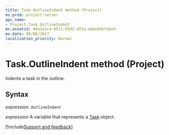 ```yaml
---
title: Task.OutlineIndent method (Project)
ms.prod: project-server
api_name:
- Project.Task.OutlineIndent
ms.assetid: 84a1a3c4-8511-03d2-df2a-ebdc8defabe9
ms.date: 06/08/2017
localization_priority: Normal
---
```



# Task.OutlineIndent method (Project)

Indents a task in the outline.


## Syntax

_expression_. `OutlineIndent`

_expression_ A variable that represents a [Task](./Project.Task.md) object.

[!include[Support and feedback](~/includes/feedback-boilerplate.md)]